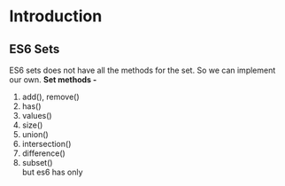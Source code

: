# Introduction

## ES6 Sets
ES6 sets does not have all the methods for the set. So we can implement our own.
**Set methods -**
 1. add(), remove()
 2. has()
 3. values()
 4. size()
 5. union() 
 6. intersection()
 7. difference()
 8. subset()  
but es6 has only 
<!--stackedit_data:
eyJoaXN0b3J5IjpbNzkwODMzMTE2LDE5NDU2MjU4MDFdfQ==
-->